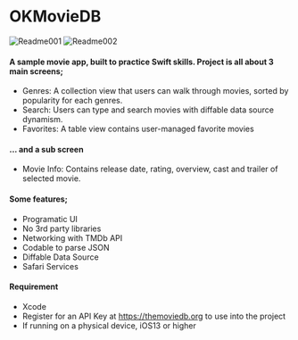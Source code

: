 # OKMovieDB

![Readme001](https://user-images.githubusercontent.com/36846931/86009022-553df680-ba22-11ea-85da-8d5a462189cd.png)
![Readme002](https://user-images.githubusercontent.com/36846931/86009045-5bcc6e00-ba22-11ea-9d06-91e32134c6e3.png)

#### A sample movie app, built to practice Swift skills. Project is all about 3 main screens;
- Genres: A collection view that users can walk through movies, sorted by popularity for each genres.
- Search: Users can type and search movies with diffable data source dynamism.
- Favorites: A table view contains user-managed favorite movies

#### ... and a sub screen
- Movie Info: Contains release date, rating, overview, cast and trailer of selected movie.

#### Some features;
- Programatic UI
- No 3rd party libraries
- Networking with TMDb API
- Codable to parse JSON
- Diffable Data Source
- Safari Services

#### Requirement
- Xcode
- Register for an API Key at https://themoviedb.org to use into the project
- If running on a physical device, iOS13 or higher
